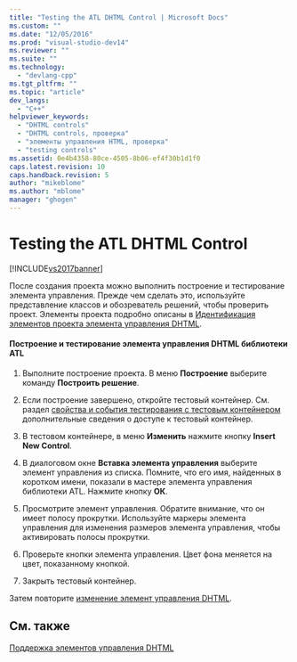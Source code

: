 ```yaml
---
title: "Testing the ATL DHTML Control | Microsoft Docs"
ms.custom: ""
ms.date: "12/05/2016"
ms.prod: "visual-studio-dev14"
ms.reviewer: ""
ms.suite: ""
ms.technology: 
  - "devlang-cpp"
ms.tgt_pltfrm: ""
ms.topic: "article"
dev_langs: 
  - "C++"
helpviewer_keywords: 
  - "DHTML controls"
  - "DHTML controls, проверка"
  - "элементы управления HTML, проверка"
  - "testing controls"
ms.assetid: 0e4b4358-80ce-4505-8b06-ef4f30b1d1f0
caps.latest.revision: 10
caps.handback.revision: 5
author: "mikeblome"
ms.author: "mblome"
manager: "ghogen"
---
```

# Testing the ATL DHTML Control
[!INCLUDE[vs2017banner](../assembler/inline/includes/vs2017banner.md)]

После создания проекта можно выполнить построение и тестирование элемента управления.  Прежде чем сделать это, используйте представление классов и обозреватель решений, чтобы проверить проект.  Элементы проекта подробно описаны в [Идентификация элементов проекта элемента управления DHTML](../atl/identifying-the-elements-of-the-dhtml-control-project.md).  
  
#### Построение и тестирование элемента управления DHTML библиотеки ATL  
  
1.  Выполните построение проекта.  В меню **Построение** выберите команду **Построить решение**.  
  
2.  Если построение завершено, откройте тестовый контейнер.  См. раздел [свойства и события тестирования с тестовым контейнером](../mfc/testing-properties-and-events-with-test-container.md) дополнительные сведения о доступе к тестовый контейнер.  
  
3.  В тестовом контейнере, в меню **Изменить** нажмите кнопку **Insert New Control**.  
  
4.  В диалоговом окне **Вставка элемента управления** выберите элемент управления из списка.  Помните, что его имя, найденных в коротком имени, показали в мастере элемента управления библиотеки ATL.  Нажмите кнопку **ОК**.  
  
5.  Просмотрите элемент управления.  Обратите внимание, что он имеет полосу прокрутки.  Используйте маркеры элемента управления для изменения размеров элемента управления, чтобы активировать полосы прокрутки.  
  
6.  Проверьте кнопки элемента управления.  Цвет фона меняется на цвет, показанному кнопкой.  
  
7.  Закрыть тестовый контейнер.  
  
 Затем повторите [изменение элемент управления DHTML](../atl/modifying-the-atl-dhtml-control.md).  
  
## См. также  
 [Поддержка элементов управления DHTML](../atl/atl-support-for-dhtml-controls.md)
